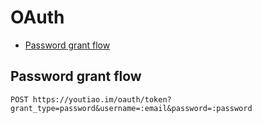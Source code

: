 # OAuth

* [Password grant flow](password-grant-flow)

## Password grant flow

```
POST https://youtiao.im/oauth/token?grant_type=password&username=:email&password=:password
```
